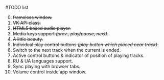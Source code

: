 #TODO list

0. ~~frameless window.~~
0. ~~VK API class.~~
0. ~~HTML5 based audio player.~~
0. ~~Media keys support _(prev., play/pause, next)_.~~
0. ~~A little beauty.~~
0. ~~Individual play control buttons _(play button which placed near track)_.~~
0. Switch to the next track when the current is ended.
0. Active control buttons & indicator of position of playing tracks.
0. RU & UA languages support.
0. Sync playing with browser tabs.
0. Volume control inside app window.
